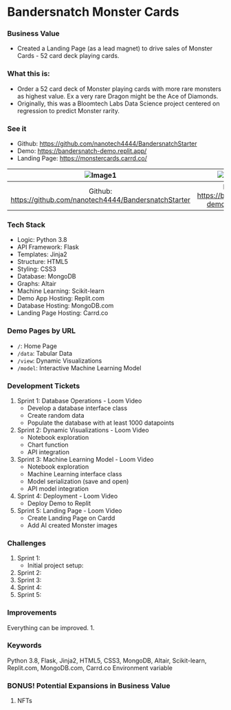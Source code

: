 # Bandersnatch Monster Cards

### Business Value
- Created a Landing Page (as a lead magnet) to drive sales of Monster Cards - 52 card deck playing cards.

### What this is:
- Order a 52 card deck of Monster playing cards with more rare monsters as highest value. Ex a very rare Dragon might be the Ace of Diamonds.
- Originally, this was a Bloomtech Labs Data Science project centered on regression to predict Monster rarity.

### See it
- Github: https://github.com/nanotech4444/BandersnatchStarter
- Demo: https://bandersnatch-demo.replit.app/
- Landing Page: https://monstercards.carrd.co/

| ![Image1](URL_TO_IMAGE1) | ![Image2](URL_TO_IMAGE2) | ![Image3](URL_TO_IMAGE3) |
|:-----------------------:|:-----------------------:|:-----------------------:|
| Github: https://github.com/nanotech4444/BandersnatchStarter     | Demo: https://bandersnatch-demo.replit.app/     | Landing Page: https://monstercards.carrd.co/     |


### Tech Stack
- Logic: Python 3.8
- API Framework: Flask
- Templates: Jinja2
- Structure: HTML5
- Styling: CSS3
- Database: MongoDB
- Graphs: Altair
- Machine Learning: Scikit-learn
- Demo App Hosting: Replit.com
- Database Hosting: MongoDB.com
- Landing Page Hosting: Carrd.co

### Demo Pages by URL
- `/`: Home Page
- `/data`: Tabular Data
- `/view`: Dynamic Visualizations
- `/model`: Interactive Machine Learning Model

### Development Tickets
1. Sprint 1: Database Operations - Loom Video
	- Develop a database interface class
	- Create random data
	- Populate the database with at least 1000 datapoints
2. Sprint 2: Dynamic Visualizations - Loom Video
	- Notebook exploration
	- Chart function
	- API integration
3. Sprint 3: Machine Learning Model - Loom Video
	- Notebook exploration
	- Machine Learning interface class
	- Model serialization (save and open)
	- API model integration
4. Sprint 4: Deployment - Loom Video
   	- Deploy Demo to Replit
5. Sprint 5: Landing Page - Loom Video
	- Create Landing Page on Cardd
	- Add AI created Monster images

### Challenges
1. Sprint 1:
	- Initial project setup: 
3. Sprint 2:
4. Sprint 3:
5. Sprint 4:
6. Sprint 5:

### Improvements
Everything can be improved.
1. 


### Keywords
Python 3.8, Flask, Jinja2, HTML5, CSS3, MongoDB, Altair, Scikit-learn, Replit.com, MongoDB.com, Carrd.co
Environment variable

### BONUS! Potential Expansions in Business Value
1. NFTs
